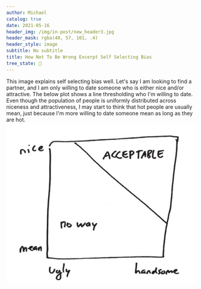 ```yaml
---
author: Michael
catalog: true
date: 2021-05-16
header_img: /img/in-post/new_header3.jpg
header_mask: rgba(40, 57, 101, .4)
header_style: image
subtitle: No subtitle
title: How Not To Be Wrong Excerpt Self Selecting Bias
tree_state: 🌱
---
```


This image explains self selecting bias well. Let's say I am looking to find a partner, and I am only willing to date someone who is either nice and/or attractive. The below plot shows a line thresholding who I'm willing to date. Even though the population of people is uniformly distributed across niceness and attractiveness, I may start to think that hot people are usually mean, just because I'm more willing to date someone mean as long as they are hot.
![../search_pics/attractiveAccept.png](../search_pics/attractiveAccept.png)